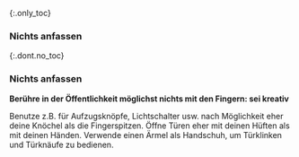 {:.only_toc}
### Nichts anfassen

{:.dont.no_toc}
### Nichts anfassen 
**Berühre in der Öffentlichkeit möglichst nichts mit den Fingern: sei kreativ**

Benutze z.B. für Aufzugsknöpfe, Lichtschalter usw. nach Möglichkeit eher deine Knöchel als die Fingerspitzen.
Öffne Türen eher mit deinen Hüften als mit deinen Händen.
Verwende einen Ärmel als Handschuh, um Türklinken und Türknäufe zu bedienen.
